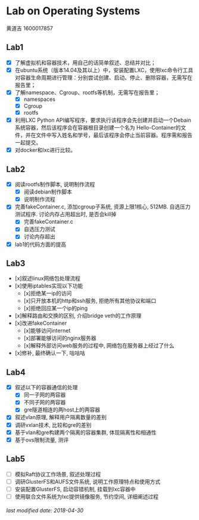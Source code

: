 # Lab on Operating Systems

黄道吉 1600017857

## Lab1

- [x] 了解虚拟机和容器技术，用自己的话简单叙述、总结并对比；
- [x] 在ubuntu系统（版本14.04及其以上）中，安装配置LXC，使用lxc命令行工具对容器生命周期进行管理：分别尝试创建、启动、停止、删除容器，无需写在报告里；
- [x] 了解namespace、Cgroup、rootfs等机制，无需写在报告里；
    - [x] namespaces
    - [x] Cgroup
    - [x] rootfs
- [x] 利用LXC Python API编写程序，要求执行该程序会先创建并启动一个Debain系统容器，然后该程序会在容器根目录创建一个名为 Hello-Container的文件，并在文件中写入姓名和学号，最后该程序会停止当前容器。程序需和报告一起提交。
- [x] 对docker和lxc进行比较。

## Lab2

 - [x] 阅读rootfs制作脚本, 说明制作流程
    - [x] 阅读debian制作脚本
    - [x] 说明制作流程
 - [x] 完善fakeContainer.c, 添加cgroup子系统, 资源上限1核心, 512MB. 自选压力测试程序. 讨论内存占用超出时, 是否会kill掉
    - [x] 完善fakeContainer.c
    - [x] 自选压力测试
    - [x] 讨论内存超出
 - [x] lab1的代码方面的提高

## Lab3

 - [x]叙述linux网络包处理流程
 - [x]使用iptables实现以下功能
     - [x]拒绝某一ip的访问
     - [x]只开放本机的http和ssh服务, 拒绝所有其他协议和端口
     - [x]拒绝回应某一个ip的ping
 - [x]解释路由和交换的区别, 介绍bridge veth的工作原理
 - [x]改进fakeContainer
    - [x]能够访问internet
    - [x]部署能够访问的nginx服务器
    - [x]解释外部访问web服务的过程中, 网络包在服务器上经过了什么
 - [x]修补, 最终确认一下, 咕咕咕

## Lab4

 - [x] 叙述以下的容器通信的处理
    - [x] 同一子网的两容器
    - [x] 不同子网的两容器
    - [x] gre隧道相连的两host上的两容器
 - [x] 叙述vlan原理, 解释用户隔离数量的差别
 - [x] 调研vxlan技术, 比较和gre的差别
 - [x] 基于vlan和gre构建两个隔离的容器集群, 体现隔离性和相通性
 - [x] 基于ovs限制流量, 测评

## Lab5

 - [ ] 模拟Raft协议工作场景, 叙述处理过程
 - [ ] 调研GlusterFS和AUFS文件系统, 说明工作原理特点和使用方式
 - [ ] 安装配置GlusterFS, 启动容错机制, 挂载到lxc容器中
 - [ ] 使用联合文件系统为lxc提供镜像服务, 节约空间, 详细阐述过程

###### last modified date: 2018-04-30
